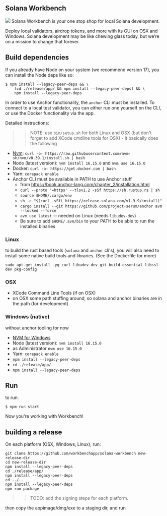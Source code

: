 ## Solana Workbench
![](https://user-images.githubusercontent.com/28492/167247189-af6778ba-e8ee-4676-a7f1-ec5b9792b8b7.png)
Solana Workbench is your one stop shop for local Solana development.

Deploy local validators, airdrop tokens, and more with its GUI on OSX and Windows.
Solana development may be like chewing glass today, but we’re on a mission to change
that forever.

## Build dependencies

If you already have Node on your system (we recommend version 17), you can
install the Node deps like so:

```
$ npm install --legacy-peer-deps && \
    (cd ./release/app/ && npm install --legacy-peer-deps) && \
    npm install --legacy-peer-deps
```

In order to use Anchor functionality, the `anchor` CLI must be
installed. To connect to a local test validator, you can either
run one yourself on the CLI, or use the Docker functionality via
the app.

Detailed instructions:

>> NOTE: use `bin/setup.sh` for both Linux and OSX (but don't forget to add XCode cmdline tools for OSX) - it basically does the following

- [Nvm](https://github.com/nvm-sh/nvm): `curl -o- https://raw.githubusercontent.com/nvm-sh/nvm/v0.39.1/install.sh | bash`
- Node (latest version): `nvm install 16.15.0` and `nvm use 16.15.0`
- Docker: `curl -o- https://get.docker.com | bash`
- Yarn: `corepack enable`
- Anchor CLI must be available in PATH to use Anchor stuff
  - from https://book.anchor-lang.com/chapter_2/installation.html
  - `curl --proto '=https' --tlsv1.2 -sSf https://sh.rustup.rs | sh`
  - `source $HOME/.cargo/env`
  - `sh -c "$(curl -sSfL https://release.solana.com/v1.9.9/install)"`
  - `cargo install --git https://github.com/project-serum/anchor avm --locked --force`
  - `avm use latest` -- needed on Linux (needs `libudev-dev`)
  - Be sure to add `$HOME/.avm/bin` to your PATH to be able to run the installed binaries

### Linux

to build the rust based tools (`solana` and `anchor` cli's), you will also need to install some native build tools and libraries. (See the Dockerfile for more)

```
sudo apt-get install -yq curl libudev-dev git build-essential libssl-dev pkg-config
```

### OSX

- XCode Command Line Tools (if on OSX)
- on OSX some path stuffing around, so solana and anchor binaries are in the path (for development)

### Windows (native)

without anchor tooling for now

- [NVM for Windows](https://github.com/coreybutler/nvm-windows)
- Node (latest version): `nvm install 16.15.0`
- as Administrator `nvm use 16.15.0`
- Yarn: `corepack enable`
- `npm install --legacy-peer-deps`
- `cd ./release/app/`
- `npm install --legacy-peer-deps`


## Run

to run:

```
$ npm run start
```

Now you're working with Workbench!

## building a release

On each platform (OSX, Windows, Linux), run:

```
git clone https://github.com/workbenchapp/solana-workbench new-release-dir
cd new-release-dir
npm install --legacy-peer-deps
cd ./release/app/
npm install --legacy-peer-deps
cd ../..
npm install --legacy-peer-deps
npm run package
```

>> TODO: add the signing steps for each platform.

then copy the appimage/dmg/exe to a staging dir, and run

```

```